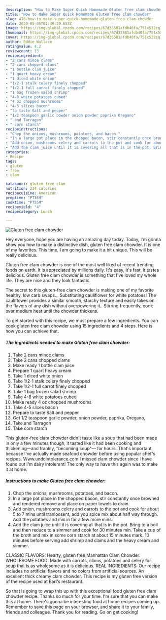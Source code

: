 ```yaml
---
description: "How to Make Super Quick Homemade Gluten free clam chowder"
title: "How to Make Super Quick Homemade Gluten free clam chowder"
slug: 470-how-to-make-super-quick-homemade-gluten-free-clam-chowder
date: 2020-05-05T02:49:29.653Z
image: https://img-global.cpcdn.com/recipes/67d35581afdb40fa/751x532cq70/gluten-free-clam-chowder-recipe-main-photo.jpg
thumbnail: https://img-global.cpcdn.com/recipes/67d35581afdb40fa/751x532cq70/gluten-free-clam-chowder-recipe-main-photo.jpg
cover: https://img-global.cpcdn.com/recipes/67d35581afdb40fa/751x532cq70/gluten-free-clam-chowder-recipe-main-photo.jpg
author: Eddie Wallace
ratingvalue: 4.2
reviewcount: 13
recipeingredient:
- "2 cans mince clams"
- "2 cans chopped clams"
- "1 bottle clam juice"
- "1 quart heavy cream"
- "1 diced white onion"
- "1/2-1 stalk celery finely chopped"
- "1/2-1 full carrot finely chopped"
- "1 bag frozen salad shrimp"
- "4-8 white potatoes cubed"
- "4 oz chopped mushrooms"
- "4-5 slices bacon"
- "to taste Salt and pepper"
- "1/2 teaspoon garlic powder onion powder paprika Oregano"
- " and Tarragon"
- " corn starch"
recipeinstructions:
- "Chop the onions, mushrooms, potatoes, and bacon."
- "In a large pot place in the chopped bacon, stir constantly once browned and rendered remove and place on paper towels to drain."
- "Add onion, mushrooms celery and carrots to the pot and cook for about 5 to 7 mins until tranloosent, add you spice mix about half way through. Add the potatoes and mix in for a few more mins."
- "Add the clam juice until it is covering all that is in the pot. Bring to a boil and then reduce to a simmer and cook for 30 minutes min. Take a cup of the broth and mix in some corn starch at about 15 minutes mark. 10 minutes before serving add shrimp and clams and the heavy cream and simmer."
categories:
- Recipe
tags:
- gluten
- free
- clam

katakunci: gluten free clam 
nutrition: 234 calories
recipecuisine: American
preptime: "PT36M"
cooktime: "PT55M"
recipeyield: "4"
recipecategory: Lunch

---
```



![Gluten free clam chowder](https://img-global.cpcdn.com/recipes/67d35581afdb40fa/751x532cq70/gluten-free-clam-chowder-recipe-main-photo.jpg)

Hey everyone, hope you are having an amazing day today. Today, I'm gonna show you how to make a distinctive dish, gluten free clam chowder. It is one of my favorites. This time, I am going to make it a bit unique. This will be really delicious.

Gluten free clam chowder is one of the most well liked of recent trending foods on earth. It is appreciated by millions daily. It's easy, it's fast, it tastes delicious. Gluten free clam chowder is something that I've loved my whole life. They are nice and they look fantastic.

The secret to this gluten-free clam chowder is making one of my favorite healthy, low carb swaps… Substituting cauliflower for white potatoes! The cauliflower provides a similar smooth, starchy texture and easily takes on the flavors of any dish without overpowering it.. Stirring frequently, cook over medium heat until the chowder thickens.


To get started with this recipe, we must prepare a few ingredients. You can cook gluten free clam chowder using 15 ingredients and 4 steps. Here is how you can achieve that.

<!--inarticleads1-->

##### The ingredients needed to make Gluten free clam chowder:

1. Take 2 cans mince clams
1. Take 2 cans chopped clams
1. Make ready 1 bottle clam juice
1. Prepare 1 quart heavy cream
1. Take 1 diced white onion
1. Take 1/2-1 stalk celery finely chopped
1. Take 1/2-1 full carrot finely chopped
1. Take 1 bag frozen salad shrimp
1. Take 4-8 white potatoes cubed
1. Make ready 4 oz chopped mushrooms
1. Take 4-5 slices bacon
1. Prepare to taste Salt and pepper
1. Get 1/2 teaspoon garlic powder, onion powder, paprika, Oregano,
1. Take  and Tarragon
1. Take  corn starch


This gluten-free clam chowder didn&#39;t taste like a soup that had been made in only a few minutes though; it tasted like it had been cooking and thickening—and frankly, &#34;becoming soup&#34;— for hours. That&#39;s important because I&#39;ve actually made seafood chowder before using popular chef&#39;s recipes. Www.undointolerance.com I missed clam chowder since I have found out I&#39;m dairy intolerant! The only way to have this again was to make it at home. 

<!--inarticleads2-->

##### Instructions to make Gluten free clam chowder:

1. Chop the onions, mushrooms, potatoes, and bacon.
1. In a large pot place in the chopped bacon, stir constantly once browned and rendered remove and place on paper towels to drain.
1. Add onion, mushrooms celery and carrots to the pot and cook for about 5 to 7 mins until tranloosent, add you spice mix about half way through. Add the potatoes and mix in for a few more mins.
1. Add the clam juice until it is covering all that is in the pot. Bring to a boil and then reduce to a simmer and cook for 30 minutes min. Take a cup of the broth and mix in some corn starch at about 15 minutes mark. 10 minutes before serving add shrimp and clams and the heavy cream and simmer.


CLASSIC FLAVORS: Hearty, gluten free Manhattan Clam Chowder. WHOLESOME FOOD: Made with carrots, clams, potatoes and celery for soup that is as wholesome as it is delicious. REAL INGREDIENTS: Our recipe includes no artificial flavors and no colors from artificial sources. An excellent thick creamy clam chowder. This recipe is my gluten free version of the recipe used at Earl&#39;s restaurant. 

So that is going to wrap this up with this exceptional food gluten free clam chowder recipe. Thanks so much for your time. I'm sure that you can make this at home. There's gonna be interesting food at home recipes coming up. Remember to save this page on your browser, and share it to your family, friends and colleague. Thank you for reading. Go on get cooking!
